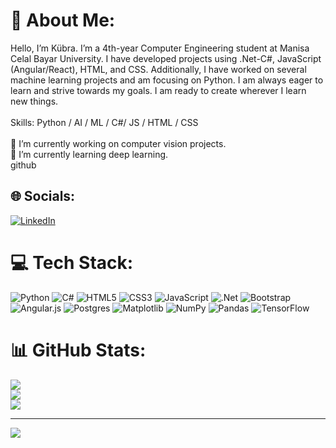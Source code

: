 # 💫 About Me:
Hello, I’m Kübra. I’m a 4th-year Computer Engineering student at Manisa Celal Bayar University. I have developed projects using .Net-C#, JavaScript (Angular/React), HTML, and CSS. Additionally, I have worked on several machine learning projects and am focusing on Python. I am always eager to learn and strive towards my goals. I am ready to create wherever I learn new things.<br><br>Skills: Python / AI / ML / C#/ JS / HTML / CSS<br><br>🔭 I’m currently working on computer vision projects.<br>🌱 I’m currently learning deep learning.<br>github 


## 🌐 Socials:
[![LinkedIn](https://img.shields.io/badge/LinkedIn-%230077B5.svg?logo=linkedin&logoColor=white)](https://linkedin.com/in/kubraorhan) 

# 💻 Tech Stack:
![Python](https://img.shields.io/badge/python-3670A0?style=for-the-badge&logo=python&logoColor=ffdd54) ![C#](https://img.shields.io/badge/c%23-%23239120.svg?style=for-the-badge&logo=csharp&logoColor=white) ![HTML5](https://img.shields.io/badge/html5-%23E34F26.svg?style=for-the-badge&logo=html5&logoColor=white) ![CSS3](https://img.shields.io/badge/css3-%231572B6.svg?style=for-the-badge&logo=css3&logoColor=white) ![JavaScript](https://img.shields.io/badge/javascript-%23323330.svg?style=for-the-badge&logo=javascript&logoColor=%23F7DF1E) ![.Net](https://img.shields.io/badge/.NET-5C2D91?style=for-the-badge&logo=.net&logoColor=white) ![Bootstrap](https://img.shields.io/badge/bootstrap-%238511FA.svg?style=for-the-badge&logo=bootstrap&logoColor=white) ![Angular.js](https://img.shields.io/badge/angular.js-%23E23237.svg?style=for-the-badge&logo=angularjs&logoColor=white) ![Postgres](https://img.shields.io/badge/postgres-%23316192.svg?style=for-the-badge&logo=postgresql&logoColor=white) ![Matplotlib](https://img.shields.io/badge/Matplotlib-%23ffffff.svg?style=for-the-badge&logo=Matplotlib&logoColor=black) ![NumPy](https://img.shields.io/badge/numpy-%23013243.svg?style=for-the-badge&logo=numpy&logoColor=white) ![Pandas](https://img.shields.io/badge/pandas-%23150458.svg?style=for-the-badge&logo=pandas&logoColor=white) ![TensorFlow](https://img.shields.io/badge/TensorFlow-%23FF6F00.svg?style=for-the-badge&logo=TensorFlow&logoColor=white)
# 📊 GitHub Stats:
![](https://github-readme-stats.vercel.app/api?username=kubraorhan&theme=synthwave&hide_border=false&include_all_commits=true&count_private=false)<br/>
![](https://github-readme-streak-stats.herokuapp.com/?user=kubraorhan&theme=synthwave&hide_border=false)<br/>
![](https://github-readme-stats.vercel.app/api/top-langs/?username=kubraorhan&theme=synthwave&hide_border=false&include_all_commits=true&count_private=false&layout=compact)

---
[![](https://visitcount.itsvg.in/api?id=kubraorhan&icon=0&color=0)](https://visitcount.itsvg.in)

<!-- Proudly created with GPRM ( https://gprm.itsvg.in ) -->
